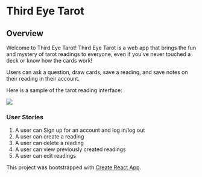 <h1>Third Eye Tarot</h1>

<h2>Overview</h2>
Welcome to Third Eye Tarot! Third Eye Tarot is a web app that brings the fun and mystery of tarot readings to everyone, even if you've never touched a deck or know how the cards work! 

Users can ask a question, draw cards, save a reading, and save notes on their reading in their account. 

Here is a sample of the tarot reading interface:

<img src=https://i.imgur.com/E2fPniH.gif/>

<h3>User Stories</h3>

1. A user can Sign up for an account and log in/log out
2. A user can create a reading
3. A user can delete a reading
4. A user can view previously created readings
5. A user can edit readings

This project was bootstrapped with [Create React App](https://github.com/facebook/create-react-app).

